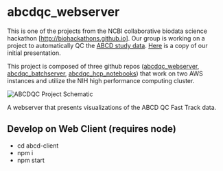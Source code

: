# abcdqc_webserver
This is one of the projects from the NCBI collaborative biodata science hackathon [http://biohackathons.github.io]. Our group is working on a project to automatically QC the [ABCD study data](https://data-archive.nimh.nih.gov/abcd). [Here](https://docs.google.com/presentation/d/1SSinOI-IDNTdZreTARghN799z-Oi2Bn-H6-xFGCnIVc/edit?usp=sharing) is a copy of our initial presentation. 

This project is composed of three github repos ([abcdqc_webserver](https://github.com/abcdqc/abcdqc_webserver), [abcdqc_batchserver](https://github.com/abcdqc/abcdqc_batchserver), [abcdqc_hcp_notebooks](https://github.com/abcdqc/abcdqc_hpc_notebooks)) that work on two AWS instances and utilize the NIH high performance computing cluster. 

![ABCDQC Project Schematic](https://raw.githubusercontent.com/abcdqc/abcdqc_batchserver/bd637699f54891a2556c20f1a52cda67324811ad/ABCDQCflowchart.png "Project Schematic")

A webserver that presents visualizations of the ABCD QC Fast Track data.

Develop on Web Client (requires node)
----------------------
 * cd abcd-client
 * npm i
 * npm start
